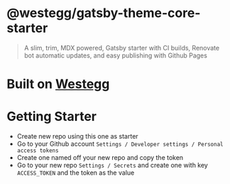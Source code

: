 # @westegg/gatsby-theme-core-starter

> A slim, trim, MDX powered, Gatsby starter with CI builds, Renovate bot automatic updates, and easy publishing with Github Pages

# Built on [Westegg](http://repo.westegg.xyz)

# Getting Starter

- Create new repo using this one as starter
- Go to your Github account `Settings / Developer settings / Personal access tokens`
- Create one named off your new repo and copy the token
- Go to your new repo `Settings / Secrets` and create one with key `ACCESS_TOKEN` and the token as the value

